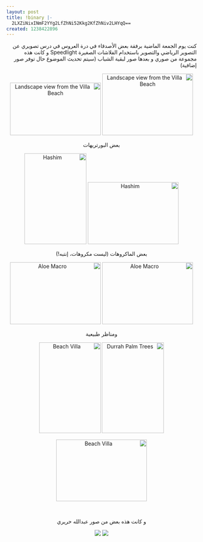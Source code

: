 ```yaml
---
layout: post
title: !binary |-
  2LXZiNixINmF2YYg2LfZhNi52Kkg2KfZhNiv2LHYqQ==
created: 1238422896
---
```

<p style="direction: rtl; text-align: right;">كنت يوم الجمعة الماضية برفقة بعض الأصدقاء في درة العروس في درس تصويري عن التصوير الرياضي والتصوير باستخدام الفلاشات الصغيرة Speedlight و كانت هذه مجموعة من صوري و بعدها صور لبقية الشباب (سيتم تحديث الموضوع حال توفر صور إضافية)</p>
<p style="direction: rtl; text-align: center;"><a href="http://www.flickr.com/photos/yraffah/3394951184/" title="Landscape view from the Villa Beach by Yousef Raffah, on Flickr"><img src="http://farm4.static.flickr.com/3609/3394951184_7e539a12d4_m.jpg" width="240" height="163" alt="Landscape view from the Villa Beach" /></a> <a href="http://www.flickr.com/photos/yraffah/3394141347/" title="Landscape view from the Villa Beach by Yousef Raffah, on Flickr"><img src="http://farm4.static.flickr.com/3639/3394141347_83b93e4068_m.jpg" width="240" height="139" alt="Landscape view from the Villa Beach" /></a><br /></p>
<!--break-->
<p style="direction: rtl; text-align: center;">بعض البورتريهات</p>
<p style="direction: rtl; text-align: center;"><a href="http://www.flickr.com/photos/yraffah/3394140557/" title="Hashim by Yousef Raffah, on Flickr"><img src="http://farm4.static.flickr.com/3435/3394140557_35ef3d121f_m.jpg" width="240" height="164" alt="Hashim" /></a> <a href="http://www.flickr.com/photos/yraffah/3394140335/" title="Hashim by Yousef Raffah, on Flickr"><img src="http://farm4.static.flickr.com/3539/3394140335_06a8ec6951_m.jpg" width="164" height="240" alt="Hashim" /></a><br /></p>
<p style="direction: rtl; text-align: center;">بعض الماكروهات (ليست مكروهات، إنتبه!)</p>
<p style="direction: rtl; text-align: center;"><a href="http://www.flickr.com/photos/yraffah/3394140167/" title="Aloe Macro by Yousef Raffah, on Flickr"><img src="http://farm4.static.flickr.com/3636/3394140167_5bdfd634c4_m.jpg" width="240" height="164" alt="Aloe Macro" /></a> <a href="http://www.flickr.com/photos/yraffah/3394950506/" title="Aloe Macro by Yousef Raffah, on Flickr"><img src="http://farm4.static.flickr.com/3562/3394950506_09c44027a8_m.jpg" width="240" height="164" alt="Aloe Macro" /></a><br /></p>
<p style="direction: rtl; text-align: center;">ومناظر طبيعية</p>
<p style="direction: rtl; text-align: center;"><a href="http://www.flickr.com/photos/yraffah/3394951372/" title="Durrah Palm Trees by Yousef Raffah, on Flickr"><img src="http://farm4.static.flickr.com/3589/3394951372_ccccaf7e69_m.jpg" width="164" height="240" alt="Durrah Palm Trees" /></a> <a href="http://www.flickr.com/photos/yraffah/3394952114/" title="Beach Villa by Yousef Raffah, on Flickr"><img src="http://farm4.static.flickr.com/3559/3394952114_d6d4eecf31_m.jpg" width="163" height="240" alt="Beach Villa" /></a><br /></p>
<p style="direction: rtl; text-align: center;"><a href="http://www.flickr.com/photos/yraffah/3394141239/" title="Beach Villa by Yousef Raffah, on Flickr"><img src="http://farm4.static.flickr.com/3464/3394141239_0fee3fed09_m.jpg" width="240" height="163" alt="Beach Villa" /></a><br /></p>
<p style="direction: rtl; text-align: center;"><br /></p>
<p style="direction: rtl; text-align: center;">و كانت هذه بعض من صور عبدالله حريري</p>
<p style="direction: rtl; text-align: center;"><a href="http://www.flickr.com/photos/27876659@N04/3394731839/"><img src="http://farm4.static.flickr.com/3467/3394731839_196723b0b1_m.jpg" /></a> <a href="http://www.flickr.com/photos/27876659@N04/3392789888/"><img src="http://farm4.static.flickr.com/3436/3392789888_e69952e846_m.jpg" /></a><br /></p>
